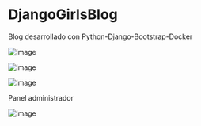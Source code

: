 # DjangoGirlsBlog
Blog desarrollado con Python-Django-Bootstrap-Docker

![image](https://user-images.githubusercontent.com/77742059/133897512-a0857ca2-9562-4739-878f-d9cfd1ad6ad2.png)

![image](https://user-images.githubusercontent.com/77742059/133897568-0c38e3aa-3c75-49f1-9ac2-fde4a9b4914f.png)

![image](https://user-images.githubusercontent.com/77742059/133897538-67ff3607-9096-4980-bcd6-19316388a530.png)


Panel administrador

![image](https://user-images.githubusercontent.com/77742059/133897600-d211d755-85d5-47a6-803c-f400656024be.png)
